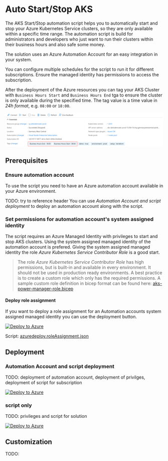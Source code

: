 # Auto Start/Stop AKS

The AKS Start/Stop automation script helps you to automatically start and stop your Azure Kubernetes Service clusters, so they are only available within a specific time range. The automation script is build for administrators and developers who just want to run their clusters within their business hours and also safe some money.

The solution uses an Azure Automation Account for an easy integration in your system.

You can configure multiple schedules for the script to run it for different subscriptions. Ensure the managed identity has permissions to access the subscription.

After the deployment of the Azure resources you can tag your AKS Cluster with `Business Hours Start` and `Business Hours End` tga to ensure the cluster is only available during the specified time. The tag value is a time value in *24h format*, e.g. `08:00` or `18:00`.

![AKS resource tags](static/k8s-resource-tagging.png)

## Prerequisites

### Ensure automation account

To use the script you need to have an Azure automation account available in your Azure environment.

TODO: try to reference header
You can use *Automation Account and script deployment* to deploy an automation account along with the script.

### Set permissions for automation account's system assigned identity

The script requires an Azure Managed Identity with privileges to start and stop AKS clusters. Using the system assigned managed identity of the automation account is prefered. Giving the system assigned managed identity the role *Azure Kubernetes Service Contributor Role* is a good start.

> The role *Azure Kubernetes Service Contributor Role* has high permissions, but is built-in and available in every environment. It should not be used in production ready environments. A best practice is to create a custom role which only has the required permissions. A sample custom role definition in bicep format can be found here: [aks-power-manager-role.bicep](aks-power-manager-role.bicep)

#### Deploy role assignment

If you want to deploy a role assignment for an Automation accounts system assigned managed identity you can use the deployment button.

[![Deploy to Azure](https://aka.ms/deploytoazurebutton)](https://portal.azure.com/#create/Microsoft.Template/uri/https%3A%2F%2Fraw.githubusercontent.com%2Fdaniellindemann%2Fazure-automation%2Fdev%2Faks-start-stop%2Faks-start-stop%2Fazuredeploy.roleAssignment.json)

Script: [azuredeploy.roleAssignment.json](azuredeploy.roleAssignment.json)

## Deployment

### Automation Account and script deployment

TODO: deployment of automation account, deployment of privilges, deployment of script for subscription

[![Deploy to Azure](https://aka.ms/deploytoazurebutton)](https://portal.azure.com/#create/Microsoft.Template/uri/https%3A%2F%2Fraw.githubusercontent.com%2Fdaniellindemann%2Fazure-automation%2Fdev%2Faks-start-stop%2Faks-start-stop%2Fazuredeploy.full.json)

### script only

TODO: privileges and script for solution

[![Deploy to Azure](https://aka.ms/deploytoazurebutton)](https://portal.azure.com/#create/Microsoft.Template/uri/https%3A%2F%2Fraw.githubusercontent.com%2Fdaniellindemann%2Fazure-automation%2Fdev%2Faks-start-stop%2Faks-start-stop%2Fazuredeploy.json)

## Customization

TODO:
